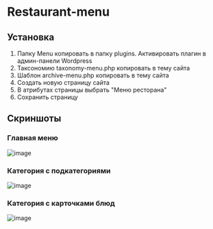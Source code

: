 # Restaurant-menu

## Установка
1. Папку Menu копировать в папку plugins. Активировать плагин в админ-панели Wordpress
2. Таксономию taxonomy-menu.php копировать в тему сайта
3. Шаблон archive-menu.php копировать в тему сайта
4. Создать новую страницу сайта
5. В атрибутах страницы выбрать "Меню ресторана"
6. Сохранить страницу

## Скриншоты
### Главная меню
![image](https://user-images.githubusercontent.com/20502845/145127265-6bcd99e9-9bbb-4924-a989-c692909f219f.png)

### Категория с подкатегориями
![image](https://user-images.githubusercontent.com/20502845/145127080-3af344c3-3dc8-4c09-abb4-4b2a23b67c1a.png)

### Категория с карточками блюд
![image](https://user-images.githubusercontent.com/20502845/145127200-821c263d-3aad-4004-976d-546ce90c081b.png)
